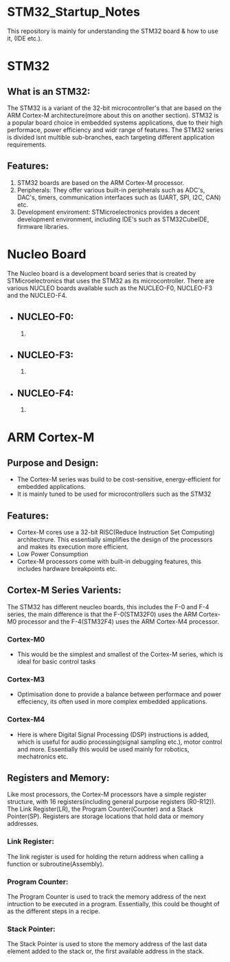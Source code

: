 # STM32_Startup_Notes
This repository is mainly for understanding the STM32 board & how to use it, (IDE etc.).

# STM32
## What is an STM32:
The STM32 is a variant of the 32-bit microcontroller's that are based on the ARM Cortex-M architecture(more about this on another section). 
STM32 is a popular board choice in embedded systems applications, due to their high performace, power efficiency and widr range of features.
The STM32 series is divided isnt multible sub-branches, each targeting different application requirements.

## Features:
1. STM32 boards are based on the ARM Cortex-M processor.
2. Peripherals: They offer various built-in peripherals such as ADC's, DAC's, timers, communication interfaces such as (UART, SPI, I2C, CAN) etc.
3. Development enviroment: STMicroelectronics provides a decent development environment, including IDE's such as STM32CubeIDE, firmware libraries.

# Nucleo Board
The Nucleo board is a development board series that is created by STMicroelectronics that uses the STM32 as its microcontroller. There are various NUCLEO boards available such as the NUCLEO-F0, NUCLEO-F3 and the NUCLEO-F4. 
- ## NUCLEO-F0:
    1. 
- ## NUCLEO-F3:
    1. 
- ## NUCLEO-F4:
    1.  

# ARM Cortex-M

## Purpose and Design:
* The Cortex-M series was build to be cost-sensitive, energy-efficient for embedded applications.
* It is mainly tuned to be used for microcontrollers such as the STM32

## Features:
* Cortex-M cores use a 32-bit RISC(Reduce Instruction Set Computing) architectrure. This essentially simplifies the design of the processors and makes its execution more efficient.
* Low Power Consumption
* Cortex-M processors come with built-in debugging features, this includes hardware breakpoints etc.

## Cortex-M Series Varients:
The STM32 has different neucleo boards, this includes the F-0 and F-4 series, the main difference is that the F-0(STM32F0) uses the ARM Cortex-M0 processor and the F-4(STM32F4) uses the ARM Cortex-M4 processor.

### Cortex-M0
* This would be the simplest and smallest of the Cortex-M series, which is ideal for basic control tasks
### Cortex-M3
* Optimisation done to provide a balance between performace and power effeciency, its often used in more complex embedded applications.
### Cortex-M4
* Here is where Digital Signal Processing (DSP) instructions is added, which is useful for audio processing(signal sampling etc.), motor control and more. Essentially this would be used mainly for robotics, mechatronics etc.



## Registers and Memory:
Like most processors, the Cortex-M processors have a simple register structure, with 16 registers(including general purpose registers (R0-R12)). The Link Register(LR), the Program Counter(Counter) and a Stack Pointer(SP). Registers are storage locations that hold data or memory addresses.
### Link Register:
The link register is used for holding the return address when calling a function or subroutine(Assembly).
### Program Counter: 
The Program Counter is used to track the memory address of the next intruction to be executed in a program. Essentially, this could be thought of as the different steps in a recipe.
### Stack Pointer:
The Stack Pointer is used to store the memory address of the last data element added to the stack or, the first available address in the stack.

